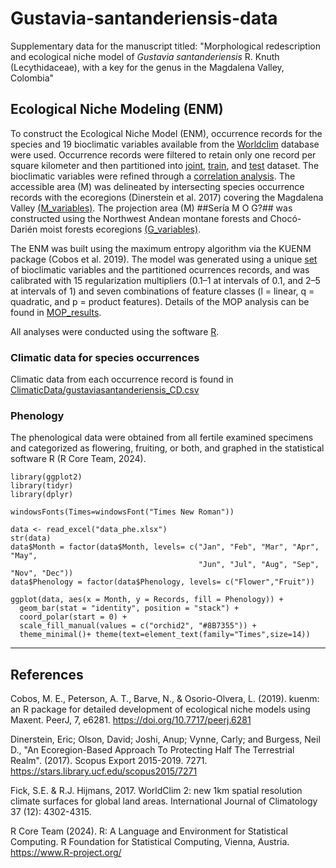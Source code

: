 # Gustavia-santanderiensis-data
Supplementary data for the manuscript titled: "Morphological redescription and ecological niche model of <i>Gustavia santanderiensis</i> R. Knuth (Lecythidaceae), with a key for the genus in the Magdalena Valley, Colombia"

## Ecological Niche Modeling (ENM)
To construct the Ecological Niche Model (ENM), occurrence records for the species and 19 bioclimatic variables available from the [Worldclim](https://www.worldclim.org/data/worldclim21.html) database were used. Occurrence records were filtered to retain only one record per square kilometer and then partitioned into [joint](ENM/gustavia_joint.csv), [train](ENM/gustavia_train.csv), and [test](ENM/gustavia_test.csv) dataset. The bioclimatic variables were refined through a [correlation analysis](Figures/Correlation_variables.png). The accessible area (M) was delineated by intersecting species occurrence records with the ecoregions (Dinerstein et al. 2017) covering the Magdalena Valley [(M_variables)](ENM/M_variables/Set_1). The projection area (M) ##Sería M O G?## was constructed using the Northwest Andean montane forests and Chocó-Darién moist forests ecoregions [(G_variables)](ENM/G_variables/Set_1).

The ENM was built using the maximum entropy algorithm via the KUENM package (Cobos et al. 2019). The model was generated using a unique [set](ENM/M_variables/Set_1) of bioclimatic variables and the partitioned ocurrences records, and was calibrated with 15 regularization multipliers (0.1–1 at intervals of 0.1, and 2–5 at intervals of 1) and seven combinations of feature classes (l = linear, q = quadratic, and p = product features). Details of the MOP analysis can be found in  [MOP_results](ENM/MOP_results).

All analyses were conducted using the software [R](https://www.r-project.org/). 

### Climatic data for species occurrences
Climatic data from each occurrence record is found in [ClimaticData/gustaviasantanderiensis_CD.csv](ClimaticData/gustaviasantanderiensis_CD.csv)

### Phenology
The phenological data were obtained from all fertile examined specimens and categorized as flowering, fruiting, or both, and graphed in the statistical software R (R Core Team, 2024). 

```
library(ggplot2)
library(tidyr)
library(dplyr)

windowsFonts(Times=windowsFont("Times New Roman"))

data <- read_excel("data_phe.xlsx")
str(data)
data$Month = factor(data$Month, levels= c("Jan", "Feb", "Mar", "Apr", "May",
                                          "Jun", "Jul", "Aug", "Sep", "Nov", "Dec"))
data$Phenology = factor(data$Phenology, levels= c("Flower","Fruit"))

ggplot(data, aes(x = Month, y = Records, fill = Phenology)) +
  geom_bar(stat = "identity", position = "stack") +
  coord_polar(start = 0) +
  scale_fill_manual(values = c("orchid2", "#8B7355")) +
  theme_minimal()+ theme(text=element_text(family="Times",size=14))
```

---
## References

Cobos, M. E., Peterson, A. T., Barve, N., & Osorio-Olvera, L. (2019). kuenm: an R package for detailed development of ecological niche models using Maxent. PeerJ, 7, e6281. https://doi.org/10.7717/peerj.6281

Dinerstein, Eric; Olson, David; Joshi, Anup; Vynne, Carly; and Burgess, Neil D., "An Ecoregion-Based Approach To Protecting Half The Terrestrial Realm". (2017). Scopus Export 2015-2019. 7271. https://stars.library.ucf.edu/scopus2015/7271

Fick, S.E. & R.J. Hijmans, 2017. WorldClim 2: new 1km spatial resolution climate surfaces for global land areas. International Journal of Climatology 37 (12): 4302-4315.

R Core Team (2024). R: A Language and Environment for Statistical Computing. R Foundation for Statistical Computing, Vienna, Austria. https://www.R-project.org/


